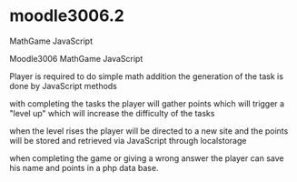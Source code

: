 # moodle3006.2
MathGame JavaScript


Moodle3006
MathGame JavaScript

Player is required to do simple math addition the generation of the task is done by JavaScript methods 

with completing the tasks the player will gather points which will trigger a "level up" which will increase the difficulty of the tasks

when the level rises the player will be directed to a new site and the points will be stored and retrieved via JavaScript through localstorage

when completing the game or giving a wrong answer the player can save his name and points in a php data base.
